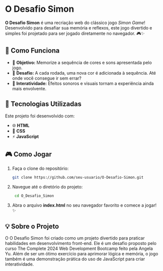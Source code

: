 # O Desafio Simon

**O Desafio Simon** é uma recriação web do clássico jogo *Simon Game*! Desenvolvido para desafiar sua memória e reflexos, este jogo divertido e simples foi projetado para ser jogado diretamente no navegador. 🎮✨  

## 🌟 Como Funciona  
- 🎯 **Objetivo:** Memorize a sequência de cores e sons apresentada pelo jogo.  
- 🚀 **Desafio:** A cada rodada, uma nova cor é adicionada à sequência. Até onde você consegue ir sem errar?  
- 🎵 **Interatividade:** Efeitos sonoros e visuais tornam a experiência ainda mais envolvente.  

## 🚀 Tecnologias Utilizadas  
Este projeto foi desenvolvido com:  
- 🌐 **HTML**  
- 🎨 **CSS**  
- ⚡ **JavaScript**  

## 🎮 Como Jogar  
1. Faça o clone do repositório:  
   ```bash
   git clone https://github.com/seu-usuario/O-Desafio-Simon.git
   ```

2. Navegue até o diretório do projeto:
   ```bash
    cd O_Desafio_Simon
   ```

3. Abra o arquivo **index.html** no seu navegador favorito e comece a jogar!✨

## 💡 Sobre o Projeto
O O Desafio Simon foi criado como um projeto divertido para praticar habilidades em desenvolvimento front-end. Ele é um desafio proposto pelo curso The Complete 2024 Web Development Bootcamp feito pela Angela Yu. Além de ser um ótimo exercício para aprimorar lógica e memória, o jogo também é uma demonstração prática do uso de JavaScript para criar interatividade.
